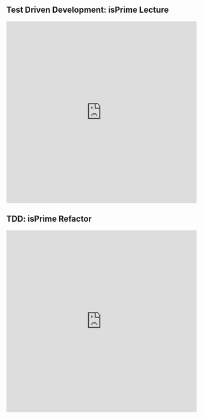 ## Test Driven Development: isPrime Lecture

<iframe src="https://player.vimeo.com/video/246870568" width="100%" height="480" frameborder="0" webkitallowfullscreen mozallowfullscreen allowfullscreen></iframe>

## TDD: isPrime Refactor

<iframe src="https://player.vimeo.com/video/246870596" width="100%" height="480" frameborder="0" webkitallowfullscreen mozallowfullscreen allowfullscreen></iframe>
